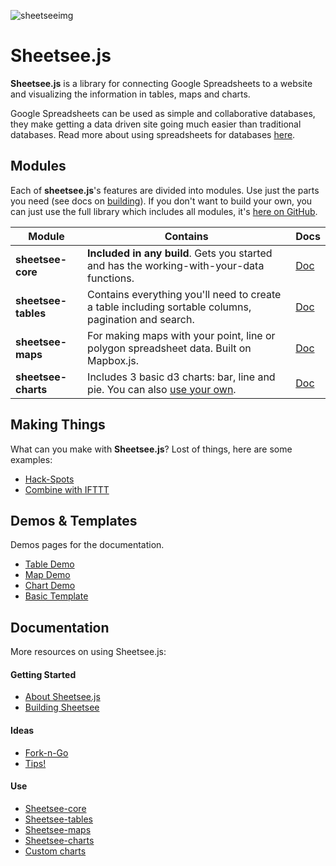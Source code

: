 
![sheetseeimg](https://raw.github.com/jlord/sheetsee-cache/master/img/sheetsee-03.png)

# Sheetsee.js

**Sheetsee.js** is a library for connecting Google Spreadsheets to a website and visualizing the information in tables, maps and charts.

Google Spreadsheets can be used as simple and collaborative databases, they make getting a data driven site going much easier than traditional databases. Read more about using spreadsheets for databases [here](/docs/basics.md).

## Modules

Each of **sheetsee.js**'s features are divided into modules. Use just the parts you need (see docs on [building](/docs/building.md)). If you don't want to build your own, you can just use the full library which includes all modules, it's [here on GitHub](http://www.github.com/jlord/sheetsee.js).


| Module              | Contains                                                                                            | Docs                         |
| ------------------- | --------------------------------------------------------------------------------------------------- | ---------------------------- |
| **sheetsee-core**   | **Included in any build**. Gets you started and has the working-with-your-data functions.           | [Doc](/docs/sheetsee-core.md)   |
| **sheetsee-tables** | Contains everything you'll need to create a table including sortable columns, pagination and search.| [Doc](/docs/sheetsee-tables.md) |
| **sheetsee-maps**   | For making maps with your point, line or polygon spreadsheet data. Built on Mapbox.js.              | [Doc](/docs/sheetsee-maps.md)   |
| **sheetsee-charts** | Includes 3 basic d3 charts: bar, line and pie. You can also [use your own](docs/custom-charts.md).      | [Doc](/docs/sheetsee-charts.md) |


## Making Things

What can you make with **Sheetsee.js**? Lost of things, here are some examples: 

- [Hack-Spots](http://jlord.github.io/hack-spots)
- [Combine with IFTTT](http://jlord.us/instagram/)

## Demos & Templates

Demos pages for the documentation.

- [Table Demo](/demos/demo-table.html)
- [Map Demo](/demos/demo-map.html)
- [Chart Demo](/demos/demo-chart.html)
- [Basic Template](/demos/template.html)

## Documentation

More resources on using Sheetsee.js:

#### Getting Started

- [About Sheetsee.js](docs/about.md)
- [Building Sheetsee](docs/building.md)

#### Ideas

- [Fork-n-Go](docs/fork-n-go.md)
- [Tips!](docs/tips.md)

#### Use

- [Sheetsee-core](docs/sheetsee-core.md)
- [Sheetsee-tables](docs/sheetsee-tables.md)
- [Sheetsee-maps](docs/sheetsee-maps.md)
- [Sheetsee-charts](docs/sheetsee-charts.md)
- [Custom charts](docs/custom-charts.md)